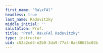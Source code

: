 ```yaml
---
first_name: "Ra\xFAl"
headless: true
last_name: Radovitzky
middle_initial: ''
salutation: Prof.
title: "Prof. Ra\xFAl Radovitzky"
type: instructor
uid: c52a2cd3-e2b0-3da9-77a3-0aa88635c03b
---
```

